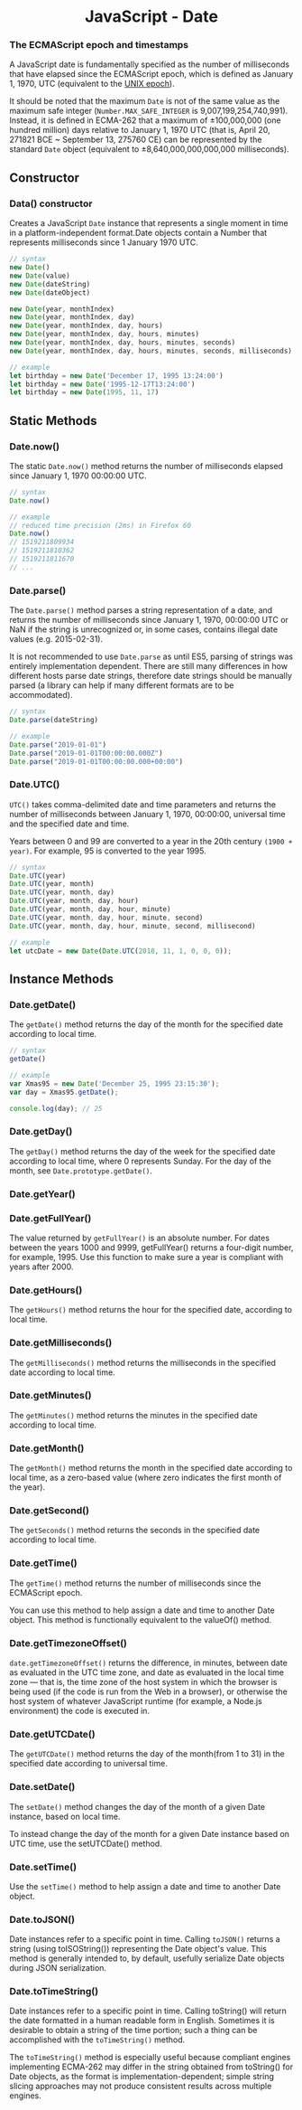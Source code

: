 <link rel="stylesheet" href="https://cdn.jsdelivr.net/npm/bootstrap-icons@1.5.0/font/bootstrap-icons.css">
<link rel="stylesheet" href="../source.css">

<h1 style="text-align:center;">JavaScript - Date</h1>

### The ECMAScript epoch and timestamps
A JavaScript date is fundamentally specified as the number of milliseconds that have elapsed since the ECMAScript epoch, which is defined as January 1, 1970, UTC (equivalent to the [UNIX epoch](https://en.wikipedia.org/wiki/Unix_time)).

It should be noted that the maximum `Date` is not of the same value as the maximum safe integer (`Number.MAX_SAFE_INTEGER` is 9,007,199,254,740,991). Instead, it is defined in ECMA-262 that a maximum of ±100,000,000 (one hundred million) days relative to January 1, 1970 UTC (that is, April 20, 271821 BCE ~ September 13, 275760 CE) can be represented by the standard `Date` object (equivalent to ±8,640,000,000,000,000 milliseconds).

## Constructor

### Data() constructor
Creates a JavaScript `Date` instance that represents a single moment in time in a platform-independent format.Date objects contain a Number that represents milliseconds since 1 January 1970 UTC.
```js
// syntax
new Date()
new Date(value)
new Date(dateString)
new Date(dateObject)

new Date(year, monthIndex)
new Date(year, monthIndex, day)
new Date(year, monthIndex, day, hours)
new Date(year, monthIndex, day, hours, minutes)
new Date(year, monthIndex, day, hours, minutes, seconds)
new Date(year, monthIndex, day, hours, minutes, seconds, milliseconds)

// example
let birthday = new Date('December 17, 1995 13:24:00')
let birthday = new Date('1995-12-17T13:24:00')
let birthday = new Date(1995, 11, 17)
```

## Static Methods

### Date.now()
The static `Date.now()` method returns the number of milliseconds elapsed since January 1, 1970 00:00:00 UTC.
```js
// syntax
Date.now()

// example
// reduced time precision (2ms) in Firefox 60
Date.now()
// 1519211809934
// 1519211810362
// 1519211811670
// ...
```

### Date.parse()
The `Date.parse()` method parses a string representation of a date, and returns the number of milliseconds since January 1, 1970, 00:00:00 UTC or NaN if the string is unrecognized or, in some cases, contains illegal date values (e.g. 2015-02-31).

It is not recommended to use `Date.parse` as until ES5, parsing of strings was entirely implementation dependent. There are still many differences in how different hosts parse date strings, therefore date strings should be manually parsed (a library can help if many different formats are to be accommodated).
```js
// syntax
Date.parse(dateString)

// example
Date.parse("2019-01-01")
Date.parse("2019-01-01T00:00:00.000Z")
Date.parse("2019-01-01T00:00:00.000+00:00")
```

### Date.UTC()
`UTC()` takes comma-delimited date and time parameters and returns the number of milliseconds between January 1, 1970, 00:00:00, universal time and the specified date and time.

Years between 0 and 99 are converted to a year in the 20th century `(1900 + year)`. For example, 95 is converted to the year 1995.
```js
// syntax
Date.UTC(year)
Date.UTC(year, month)
Date.UTC(year, month, day)
Date.UTC(year, month, day, hour)
Date.UTC(year, month, day, hour, minute)
Date.UTC(year, month, day, hour, minute, second)
Date.UTC(year, month, day, hour, minute, second, millisecond)

// example
let utcDate = new Date(Date.UTC(2018, 11, 1, 0, 0, 0));
```

## Instance Methods

### Date.getDate()
The `getDate()` method returns the day of the month for the specified date according to local time.
```js
// syntax
getDate()

// example
var Xmas95 = new Date('December 25, 1995 23:15:30');
var day = Xmas95.getDate();

console.log(day); // 25
```

### Date.getDay()
The `getDay()` method returns the day of the week for the specified date according to local time, where 0 represents Sunday. For the day of the month, see `Date.prototype.getDate()`.

### Date.getYear()

### Date.getFullYear()
The value returned by `getFullYear()` is an absolute number. For dates between the years 1000 and 9999, getFullYear() returns a four-digit number, for example, 1995. Use this function to make sure a year is compliant with years after 2000.

### Date.getHours()
The `getHours()` method returns the hour for the specified date, according to local time.

### Date.getMilliseconds()
The `getMilliseconds()` method returns the milliseconds in the specified date according to local time.

### Date.getMinutes()
The `getMinutes()` method returns the minutes in the specified date according to local time.

### Date.getMonth()
The `getMonth()` method returns the month in the specified date according to local time, as a zero-based value (where zero indicates the first month of the year).

### Date.getSecond()
The `getSeconds()` method returns the seconds in the specified date according to local time.

### Date.getTime()
The `getTime()` method returns the number of milliseconds since the ECMAScript epoch.

You can use this method to help assign a date and time to another Date object. This method is functionally equivalent to the valueOf() method.

### Date.getTimezoneOffset()
`date.getTimezoneOffset()` returns the difference, in minutes, between date as evaluated in the UTC time zone, and date as evaluated in the local time zone — that is, the time zone of the host system in which the browser is being used (if the code is run from the Web in a browser), or otherwise the host system of whatever JavaScript runtime (for example, a Node.js environment) the code is executed in.

### Date.getUTCDate()
The `getUTCDate()` method returns the day of the month(from 1 to 31) in the specified date according to universal time.

### Date.setDate()
The `setDate()` method changes the day of the month of a given Date instance, based on local time.

To instead change the day of the month for a given Date instance based on UTC time, use the setUTCDate() method.

### Date.setTime()
Use the `setTime()` method to help assign a date and time to another Date object.

### Date.toJSON()
Date instances refer to a specific point in time. Calling `toJSON()` returns a string (using toISOString()) representing the Date object's value. This method is generally intended to, by default, usefully serialize Date objects during JSON serialization.

### Date.toTimeString()
Date instances refer to a specific point in time. Calling toString() will return the date formatted in a human readable form in English. Sometimes it is desirable to obtain a string of the time portion; such a thing can be accomplished with the `toTimeString()` method.

The `toTimeString()` method is especially useful because compliant engines implementing ECMA-262 may differ in the string obtained from toString() for Date objects, as the format is implementation-dependent; simple string slicing approaches may not produce consistent results across multiple engines.










